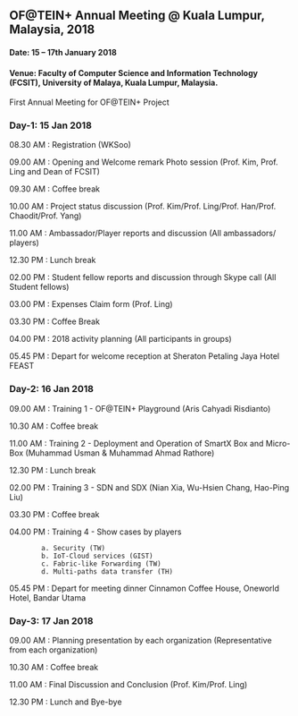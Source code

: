 ## OF@TEIN+ Annual Meeting @ Kuala Lumpur, Malaysia, 2018

#### Date: 15 – 17th January 2018
#### Venue: Faculty of Computer Science and Information Technology (FCSIT), University of Malaya, Kuala Lumpur, Malaysia.

First Annual Meeting for OF@TEIN+ Project

### Day-1: 15 Jan 2018
08.30 AM : Registration (WKSoo)

09.00 AM : Opening and Welcome remark Photo session (Prof. Kim, Prof. Ling and Dean of FCSIT)

09.30 AM : Coffee break

10.00 AM : Project status discussion (Prof. Kim/Prof. Ling/Prof. Han/Prof. Chaodit/Prof. Yang)

11.00 AM : Ambassador/Player reports and discussion (All ambassadors/ players)

12.30 PM : Lunch break

02.00 PM : Student fellow reports and discussion through Skype call (All Student fellows)

03.00 PM : Expenses Claim form (Prof. Ling)

03.30 PM : Coffee Break

04.00 PM : 2018 activity planning (All participants in groups)

05.45 PM : Depart for welcome reception at Sheraton Petaling Jaya Hotel FEAST

### Day-2: 16 Jan 2018
09.00 AM : Training 1 - OF@TEIN+ Playground (Aris Cahyadi Risdianto)

10.30 AM : Coffee break

11.00 AM : Training 2 - Deployment and Operation of SmartX Box and Micro-Box (Muhammad Usman & Muhammad Ahmad Rathore)

12.30 PM : Lunch break

02.00 PM : Training 3 - SDN and SDX (Nian Xia, Wu-Hsien Chang, Hao-Ping Liu)

03.30 PM : Coffee break

04.00 PM : Training 4 - Show cases by players

            a. Security (TW)
            b. IoT-Cloud services (GIST)
            c. Fabric-like Forwarding (TW)
            d. Multi-paths data transfer (TH)

05.45 PM : Depart for meeting dinner Cinnamon Coffee House, Oneworld Hotel, Bandar Utama

### Day-3: 17 Jan 2018

09.00 AM : Planning presentation by each organization (Representative from each organization)

10.30 AM : Coffee break

11.00 AM : Final Discussion and Conclusion (Prof. Kim/Prof. Ling)

12.30 PM : Lunch and Bye-bye

